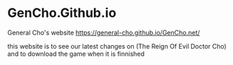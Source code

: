 # GenCho.Github.io
General Cho's website https://general-cho.github.io/GenCho.net/

this website is to see our latest changes on (The Reign Of Evil Doctor Cho) and to download the game when it is finnished